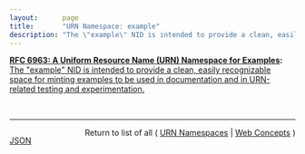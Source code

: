 ```yaml
---
layout:      page
title:       "URN Namespace: example"
description: "The \"example\" NID is intended to provide a clean, easily recognizable space for minting examples to be used in documentation and in URN-related testing and experimentation. "
---
```


**[RFC 6963: A Uniform Resource Name (URN) Namespace for Examples](/specs/IETF/RFC/6963 "This document defines a Uniform Resource Name (URN) namespace identifier enabling the generation of URNs that are appropriate for use in documentation and in URN-related testing and experimentation."):** [The "example" NID is intended to provide a clean, easily recognizable space for minting examples to be used in documentation and in URN-related testing and experimentation. ](http://tools.ietf.org/html/rfc6963#section-5 "Read documentation for URN Namespace &#34;example&#34;")

<br/>
<hr/>

<p style="float : left"><a href="example.json" title="JSON representing this particular Web Concept value">JSON</a></p>
<p style="text-align: right">Return to list of all ( <a href="../urn-namespaces">URN Namespaces</a> | <a href="../">Web Concepts</a> )</p>

